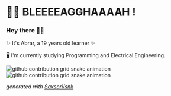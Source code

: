 


# 🧟‍♀️ BLEEEEAGGHAAAAH !
### Hey there ✌🏼
✨ It's Abrar, a 19 years old learner ✨



🖥 I'm currently studying Programming and Electrical Engineering.


![github contribution grid snake animation](https://raw.githubusercontent.com/saxsori/saxsori/output/github-contribution-grid-snake-dark.svg#gh-dark-mode-only)![github contribution grid snake animation](https://raw.githubusercontent.com/saxsori/saxsori/output/github-contribution-grid-snake.svg#gh-light-mode-only)


_generated with [Saxsori/snk](https://github.com/Saxsori/snk)_
